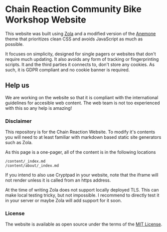 # Chain Reaction Community Bike Workshop Website 

This website was built using [Zola](https://www.getzola.org) and a modified version of the [Anemone](https://github.com/Speyll/anemone) theme that prioritizes clean CSS and avoids JavaScript as much as possible.

It focuses on simplicity, designed for single pagers or websites that don't require much updating. It also avoids any form of tracking or fingerprinting scripts. It and the third parties it connects to, don't store any cookies. As such, it is GDPR compliant and no cookie banner is required.

## Help us

We are working on the website so that it is compliant with the international guidelines for accesible web content. The web team is not too experienced with this so any help is amazing!

### Disclaimer
This repository is for the Chain Reaction Website. To modify it's contents you will need to at least familiar with markdown based static site generators such as Zola. 

As this page is a one-pager, all of the content is in the following locations
```
/content/_index.md
/content/about/_index.md
```

If you intend to also use Cryptpad in your website, note that the iframe will not render unless it is called from an https address. 

At the time of writing Zola does not support locally deployed TLS. This can make local testing tricky, but not impossible. I recommend to directly test it in your server or maybe Zola will add support for it soon.

### License

The website is available as open source under the terms of the [MIT License](https://opensource.org/licenses/MIT).
